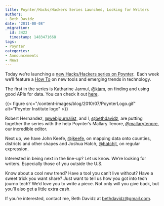 ```yaml
---
title: Poynter/Hacks/Hackers Series Launched, Looking for Writers
authors:
- Beth Davidz
date: "2011-08-08"
_migration:
  id: 3422
  timestamp: 1483471668
tags:
- Poynter
categories:
- Announcements
- News
---
```


Today we’re launching a [new Hacks/Hackers series on Poynter][1].  Each week we’ll feature a [How To][2] on new tools and emerging trends in technology.

The first in the series is Katharine Jarmul, [@kjam][3], on finding and using good APIs for data. You can check it out [here][1].

{{< figure src="/content-images/blog/2010/07/PoynterLogo.gif" alt="Poynter Institute logo" >}}

Robert Hernandez, [@webjournalist,][4] and I, [@bethdavidz][5], are putting together the series with the help Poynter’s Mallary Tenore, [@mallarytenore][6], our incredible editor.

Next up, we have John Keefe, [@jkeefe][7], on mapping data onto counties, districts and other shapes and Joshua Hatch, [@hatchjt][8], on regular expression.

Interested in being next in the line-up? Let us know. We’re looking for writers. Especially those of you outside the U.S.

Know about a cool new trend? Have a tool you can’t live without? Have a sweet trick you want share? Just want to tell us how you got into tech journo tech? We’d love you to write a piece. Not only will you give back, but you’ll also get a little extra cash.

If you’re interested, contact me, Beth Davidz at bethdavidz@gmail.com.

 [1]: http://www.poynter.org/how-tos/digital-strategies/141786/how-to-use-apis-from-google-facebook-twitter-to-find-data-ideas/
 [2]: http://www.poynter.org/category/how-tos/
 [3]: http://twitter.com/#!/kjam
 [4]: http://twitter.com/#!/webjournalist
 [5]: http://twitter.com/#!/search/bethdavidz
 [6]: http://twitter.com/#!/mallarytenore
 [7]: http://twitter.com/#!/jkeefe
 [8]: http://twitter.com/#!/hatchjt